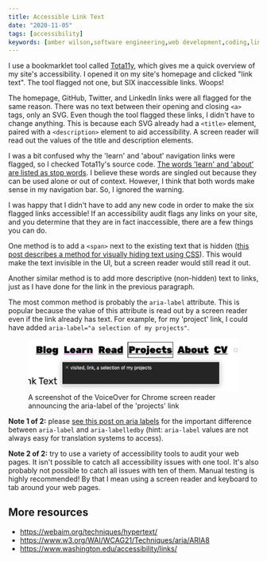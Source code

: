 ```yaml
---
title: Accessible Link Text
date: "2020-11-05"
tags: [accessibility]
keywords: [amber wilson,software engineering,web development,coding,links,screen reader,html,dev-tips]
---
```


I use a bookmarklet tool called <a href="https://khan.github.io/tota11y/">Tota11y</a>, which gives me a quick overview of my site's accessibility. I opened it on my site's homepage and clicked "link text". The tool flagged not one, but SIX inaccessible links. Woops!

The homepage, GitHub, Twitter, and LinkedIn links were all flagged for the same reason. There was no text between their opening and closing `<a>` tags, only an SVG. Even though the tool flagged these links, I didn't have to change anything. This is because each SVG already had a `<title>` element, paired with a `<description>` element to aid accessibility. A screen reader will read out the values of the title and description elements. 

I was a bit confused why the 'learn' and 'about' navigation links were flagged, so I checked Tota11y's source code. <a href="https://github.com/Khan/tota11y/blob/master/plugins/link-text/index.js#L34-L37">The words 'learn' and 'about' are listed as stop words</a>. I believe these words are singled out because they can be used alone or out of context. However, I think that both words make sense in my navigation bar. So, I ignored the warning.

I was happy that I didn't have to add any new code in order to make the six flagged links accessible! If an accessibility audit flags any links on your site, and you determine that they are in fact inaccessible, there are a few things you can do.

One method is to add a `<span>` next to the existing text that is hidden (<a href="https://kittygiraudel.com/2016/10/13/css-hide-and-seek/">this post describes a method for visually hiding text  using CSS</a>). This would make the text invisible in the UI, but a screen reader would still read it out. 

Another similar method is to add more descriptive (non-hidden) text to links, just as I have done for the link in the previous paragraph.

The most common method is probably the `aria-label` attribute. This is popular because the value of this attribute is read out by a screen reader even if the link already has text. For example, for my 'project' link, I could have added `aria-label="a selection of my projects"`.

<figure>
  <img src="img/accessible-link-text.png" alt="A screenshot of the VoiceOver for Chrome screen reader announcing the aria-label of the 'projects' link">
  <figcaption>
    A screenshot of the VoiceOver for Chrome screen reader announcing the aria-label of the 'projects' link
  </figcaption>
</figure>

<strong>Note 1 of 2:</strong> please <a href="/blog/aria-labels/">see this post on aria labels</a> for the important difference between `aria-label` and `aria-labelledby` (hint: `aria-label` values are not always easy for translation systems to access).

<strong>Note 2 of 2:</strong> try to use a variety of accessibility tools to audit your web pages. It isn't possible to catch all accessibility issues with one tool. It's also probably not possible to catch all issues with ten of them. Manual testing is highly recommended! By that I mean using a screen reader and keyboard to tab around your web pages.

## More resources

- https://webaim.org/techniques/hypertext/
- https://www.w3.org/WAI/WCAG21/Techniques/aria/ARIA8
- https://www.washington.edu/accessibility/links/
  


